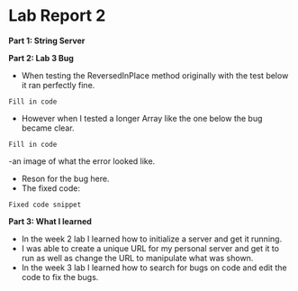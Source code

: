 # Lab Report 2
**Part 1: String Server**

**Part 2: Lab 3 Bug**
- When testing the ReversedInPlace method originally with the test below it ran perfectly fine.
```
Fill in code
```
- However when I tested a longer Array like the one below the bug became clear.
```
Fill in code
```
-an image of what the error looked like.
- Reson for the bug here.
- The fixed code:
```
Fixed code snippet
```
**Part 3: What I learned**
- In the week 2 lab I learned how to initialize a server and get it running. 
- I was able to create a unique URL for my personal server and get it to run as well as change the URL to manipulate what was shown.
- In the week 3 lab I learned how to search for bugs on code and edit the code to fix the bugs.
